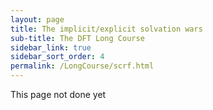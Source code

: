 ```yaml
---
layout: page
title: The implicit/explicit solvation wars
sub-title: The DFT Long Course
sidebar_link: true
sidebar_sort_order: 4
permalink: /LongCourse/scrf.html
---
```


This page not done yet
